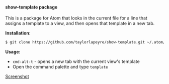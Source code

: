 #### show-template package

This is a package for Atom that looks in the current file for a line that assigns a template to a view, and then opens that template in a new tab.

**Installation:**

```bash
$ git clone https://github.com/taylorlapeyre/show-template.git ~/.atom/packages/show-template
```

**Usage:**

- `cmd-alt-t` - opens a new tab with the current view's template
- Open the command palette and type `template`

[Screenshot](http://recordit.co/TQ0TnsB7Nh.gif)
